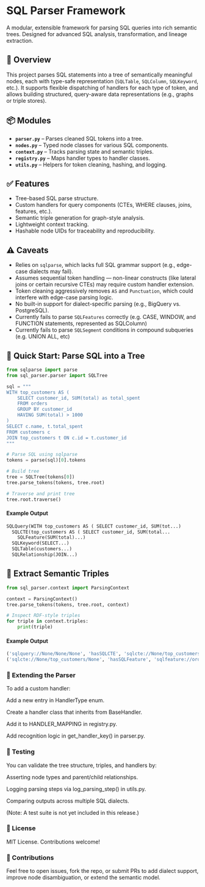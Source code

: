 # SQL Parser Framework

A modular, extensible framework for parsing SQL queries into rich semantic trees. Designed for advanced SQL analysis, transformation, and lineage extraction.

## 🧠 Overview

This project parses SQL statements into a tree of semantically meaningful nodes, each with type-safe representation (`SQLTable`, `SQLColumn`, `SQLKeyword`, etc.). It supports flexible dispatching of handlers for each type of token, and allows building structured, query-aware data representations (e.g., graphs or triple stores).

## 📦 Modules

- **`parser.py`** – Parses cleaned SQL tokens into a tree.
- **`nodes.py`** – Typed node classes for various SQL components.
- **`context.py`** – Tracks parsing state and semantic triples.
- **`registry.py`** – Maps handler types to handler classes.
- **`utils.py`** – Helpers for token cleaning, hashing, and logging.

## ✅ Features

- Tree-based SQL parse structure.
- Custom handlers for query components (CTEs, WHERE clauses, joins, features, etc.).
- Semantic triple generation for graph-style analysis.
- Lightweight context tracking.
- Hashable node UIDs for traceability and reproducibility.

## ⚠️ Caveats

- Relies on `sqlparse`, which lacks full SQL grammar support (e.g., edge-case dialects may fail).
- Assumes sequential token handling — non-linear constructs (like lateral joins or certain recursive CTEs) may require custom handler extension.
- Token cleaning aggressively removes `AS` and `Punctuation`, which could interfere with edge-case parsing logic.
- No built-in support for dialect-specific parsing (e.g., BigQuery vs. PostgreSQL).
- Currently fails to parse `SQLFeatures` correctly (e.g. CASE, WINDOW, and FUNCTION statements, represented as SQLColumn)
- Currently fails to parse `SQLSegment` conditions in compound subqueries (e.g. UNION ALL, etc)

## 🚀 Quick Start: Parse SQL into a Tree

```python
from sqlparse import parse
from sql_parser.parser import SQLTree

sql = """
WITH top_customers AS (
    SELECT customer_id, SUM(total) as total_spent
    FROM orders
    GROUP BY customer_id
    HAVING SUM(total) > 1000
)
SELECT c.name, t.total_spent
FROM customers c
JOIN top_customers t ON c.id = t.customer_id
"""

# Parse SQL using sqlparse
tokens = parse(sql)[0].tokens

# Build tree
tree = SQLTree(tokens[0])
tree.parse_tokens(tokens, tree.root)

# Traverse and print tree
tree.root.traverse()
```

#### Example Output
```python
SQLQuery(WITH top_customers AS ( SELECT customer_id, SUM(tot...)
  SQLCTE(top_customers AS ( SELECT customer_id, SUM(total...
    SQLFeature(SUM(total)...)
  SQLKeyword(SELECT...)
  SQLTable(customers...)
  SQLRelationship(JOIN...)

```

## 🔗 Extract Semantic Triples
```python
from sql_parser.context import ParsingContext

context = ParsingContext()
tree.parse_tokens(tokens, tree.root, context)

# Inspect RDF-style triples
for triple in context.triples:
    print(triple)
```

#### Example Output
```python
('sqlquery://None/None/None', 'hasSQLCTE', 'sqlcte://None/top_customers/None')
('sqlcte://None/top_customers/None', 'hasSQLFeature', 'sqlfeature://orders/SUM/total_spent')
```

### 🧩 Extending the Parser
To add a custom handler:

Add a new entry in HandlerType enum.

Create a handler class that inherits from BaseHandler.

Add it to HANDLER_MAPPING in registry.py.

Add recognition logic in get_handler_key() in parser.py.

### 🧪 Testing
You can validate the tree structure, triples, and handlers by:

Asserting node types and parent/child relationships.

Logging parsing steps via log_parsing_step() in utils.py.

Comparing outputs across multiple SQL dialects.

(Note: A test suite is not yet included in this release.)

### 📄 License
MIT License. Contributions welcome!

### 🤝 Contributions
Feel free to open issues, fork the repo, or submit PRs to add dialect support, improve node disambiguation, or extend the semantic model.